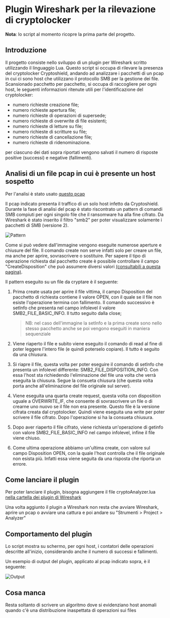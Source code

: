 # Plugin Wireshark per la rilevazione di cryptolocker

**Nota**: lo script al momento ricopre la prima parte del progetto.

## Introduzione

Il progetto consiste nello sviluppo di un plugin per Wireshark scritto utilizzando 
il linguaggio Lua. Questo script si occupa di rilevare la presenza del cryptolocker 
Cryptoshield, andando ad analizzare i pacchetti di un pcap in cui ci sono host che utilizzano
il protocollo SMB per la gestione dei file.
Scansionado pacchetto per pacchetto, si occupa di raccogliere per ogni host,
le seguenti informazioni ritenute utili per l'identificazione del cryptolocker:

* numero richieste creazione file;
* numero richieste apertura file;
* numero richieste di operazioni di supersede;
* numero richieste di overwrite di file esistenti;
* numero richieste di letture su file;
* numero richieste di scritture su file;
* numero richieste di cancellazione file;
* numero richieste di ridenominazione.

per ciascuno dei dati sopra riportati vengono salvati il numero di risposte
positive (successi) e negative (fallimenti).

## Analisi di un file pcap in cui è presente un host sospetto

Per l'analisi è stato usato [questo pcap](https://www.protectus.com/blog/may2017/ransomware_identification_using_network_traffic.pdf)

Il pcap indicato presenta il traffico di un solo host infetto da Cryptoshield.
Durante la fase di analisi del pcap è stato riscontrato un pattern di comandi SMB
compiuti per ogni singolo file che il ransomware ha alla fine cifrato.
Da Wireshark è stato inserito il filtro "smb2" per poter visualizzare solamente i pacchetti di SMB (versione 2).

![Pattern](pattern.png)

Come si può vedere dall'immagine vengono eseguite numerose aperture e chiusure del file. Il comando create non serve infatti solo per creare un file, ma anche per aprire, sovrascrivere o sostituire. Per sapere il tipo di operazione richiesta dal pacchetto create è possibile controllare il campo "CreateDisposition" che può assumere diversi valori [(consultabili a questa pagina)](https://docs.microsoft.com/en-us/openspecs/windows_protocols/ms-smb2/e8fb45c1-a03d-44ca-b7ae-47385cfd7997).

Il pattern eseguito su un file da cryptare è il seguente:

1. Prima create usata per aprire il file vittima, il campo Disposition del pacchetto di richiesta contiene il valore OPEN, con il quale se il file non esiste
l'operazione termina con fallimento. Il comando successivo è setInfo che presenta nel campo infolevel il valore SMB2_FILE_BASIC_INFO. Il tutto seguito dalla close;

    > NB: nel caso dell'immagine la setInfo e la prima create sono nello stesso pacchetto anche se poi vengono eseguiti in maniera sequenziale

1. Viene riaperto il file e subito viene eseguito il comando di read al fine di poter leggere l'intero file (e quindi poterselo copiare). Il tutto è seguito da una chiusura.
 
1. Si riapre il file, questa volta per poter eseguire il comando di setInfo che presenta un infolevel differente: SMB2_FILE_DISPOSITION_INFO. Con essa l'host sta richiedendo l'eliminazione del file una volta che verrà eseguita la chiusura. Segue la consueta chiusura (che questa volta porta anche all'eliminazione del file originale sul server).

1. Viene eseguita una quarta create request, questa volta con disposition uguale a OVERWRITE_IF, che consente di sovrascrivere un file o di crearne uno nuovo
se il file non era presente. Questo file è la versione cifrata creata dal cryptolocker. Quindi viene eseguita una write per poter scrivere il file cifrato. Dopo l'operazione si ha la consueta chiusura.

1. Dopo aver riaperto il file cifrato, viene richiesta un'operazione di getinfo con valore SMB2_FILE_BASIC_INFO nel campo infolevel, infine il file viene chiuso.

1. Come ultima operazione abbiamo un'ultima create, con valore sul campo Disposition OPEN, con la quale l'host controlla che il file originale non esista più. Infatti essa viene seguita da una risposta che riporta un errore.


## Come lanciare il plugin

Per poter lanciare il plugin, bisogna aggiungere il file cryptoAnalyzer.lua [nella cartella dei plugin di Wireshark](https://www.wireshark.org/docs/wsug_html_chunked/ChPluginFolders.html)

Una volta aggiunto il plugin a Wireshark non resta che avviare Wireshark, aprire un pcap o avviare una cattura e poi andare su "Strumenti > Project > Analyzer"


## Comportamento del plugin

Lo script mostra su schermo, per ogni host, i contatori delle operazioni descritte all'inizio, considerando anche il numero di successi e fallimenti.

Un esempio di output del plugin, applicato al pcap indicato sopra, è il seguente:

![Output](output.png)


## Cosa manca

Resta soltanto di scrivere un algoritmo dove si evidenziano host anomali quando c'è una distribuzione inaspettata di operazioni sui files